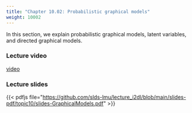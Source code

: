 ```yaml
---
title: "Chapter 10.02: Probabilistic graphical models"
weight: 10002
---
```

In this section, we explain probabilistic graphical models, latent variables, and directed graphical models.

<!--more-->

### Lecture video

[video](https://drive.google.com/file/d/1mLV2HIGeCq3mFJKe9jWXocQSieJWJXfF/view?usp=sharing)

### Lecture slides

{{< pdfjs file="https://github.com/slds-lmu/lecture_i2dl/blob/main/slides-pdf/topic10/slides-GraphicalModels.pdf" >}}
